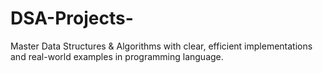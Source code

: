 # DSA-Projects-
Master Data Structures &amp; Algorithms with clear, efficient implementations and real-world examples in programming language. 
